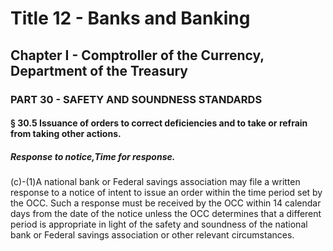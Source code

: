 
# Title 12 - Banks and Banking
## Chapter I - Comptroller of the Currency, Department of the Treasury
### PART 30 - SAFETY AND SOUNDNESS STANDARDS
#### § 30.5 Issuance of orders to correct deficiencies and to take or refrain from taking other actions.
##### Response to notice,Time for response.

(c)-(1)A national bank or Federal savings association may file a written response to a notice of intent to issue an order within the time period set by the OCC. Such a response must be received by the OCC within 14 calendar days from the date of the notice unless the OCC determines that a different period is appropriate in light of the safety and soundness of the national bank or Federal savings association or other relevant circumstances.
